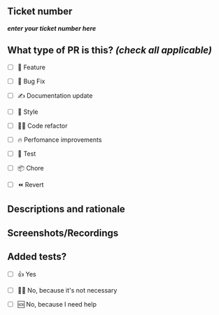 ## Ticket number
***enter your ticket number here***

## What type of PR is this? *(check all applicable)*

- [ ] 🍕 Feature
- [ ] 🐜 Bug Fix
- [ ] ✍ Documentation update
- [ ] 🎨 Style
- [ ] 👨‍💻 Code refactor
- [ ] 🔥 Perfomance improvements
- [ ] 🧪 Test
- [ ] 📦 Chore
- [ ] ⏪ Revert


## Descriptions and rationale

## Screenshots/Recordings

## Added tests?

- [ ] 👍 Yes
- [ ] 🙅‍♂️ No, because it's not necessary
- [ ] 🆘 No, because I need help

